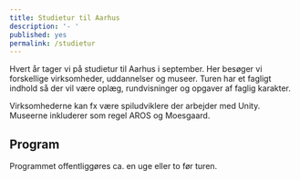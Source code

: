 ```yaml
---
title: Studietur til Aarhus
description: '- '
published: yes
permalink: /studietur
---
```

Hvert år tager vi på studietur til Aarhus i september. Her besøger vi forskellige virksomheder, uddannelser og museer. Turen har et fagligt indhold så der vil være oplæg, rundvisninger og opgaver af faglig karakter.

Virksomhederne kan fx være spiludviklere der arbejder med Unity.  Museerne inkluderer som regel AROS og Moesgaard.

## Program

Programmet offentliggøres ca. en uge eller to før turen.

